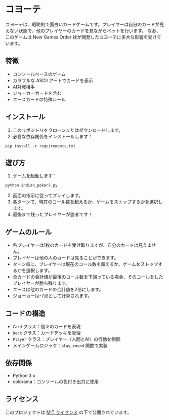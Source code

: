# コヨーテ

コヨーテは、戦略的で面白いカードゲームです。プレイヤーは自分のカードが見えない状態で、他のプレイヤーのカードを見ながらベットを行います。
なお、このゲームは New Games Order 社が開発したコヨーテに多大な影響を受けています。
## 特徴

- コンソールベースのゲーム
- カラフルな ASCII アートでカードを表示
- AI対戦相手
- ジョーカーカードを含む
- エースカードの特殊ルール

## インストール

1. このリポジトリをクローンまたはダウンロードします。
2. 必要な依存関係をインストールします：

```
pip install -r requirements.txt
```

## 遊び方

1. ゲームを起動します：

```
python indian_poker7.py
```

2. 画面の指示に従ってプレイします。
3. 各ターンで、現在のコール数を超えるか、ゲームをストップするかを選択します。
4. 最後まで残ったプレイヤーが勝者です！

## ゲームのルール

- 各プレイヤーは1枚のカードを受け取りますが、自分のカードは見えません。
- プレイヤーは他の人のカードは見ることができます。
- ターン毎に、プレイヤーは現在のコール数を超えるか、ゲームをストップするかを選択します。
- 全カードの合計値が最後のコール数を下回っている場合、そのコールをしたプレイヤーが勝ち残ります。
- エースは他のカードの合計値を2倍にします。
- ジョーカーは-7点として計算されます。

## コードの構造

- `Card` クラス：個々のカードを表現
- `Deck` クラス：カードデッキを管理
- `Player` クラス：プレイヤー（人間とAI）の行動を制御
- メインゲームロジック：`play_round` 関数で実装

## 依存関係

- Python 3.x
- colorama：コンソールの色付き出力に使用


## ライセンス

このプロジェクトは [MIT ライセンス](LICENSE) の下で公開されています。
